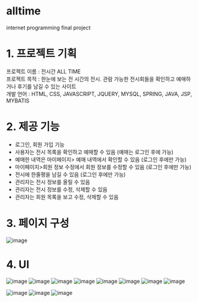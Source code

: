 # alltime
internet programming final project
# 1. 프로젝트 기획 
프로젝트 이름 : 전시간 ALL TIME  
프로젝트 목적 : 한눈에 보는 전 시간의 전시. 관람 가능한 전시회들을 확인하고 예매하거나 후기를 남길 수 있는 사이트   
개발 언어 : HTML, CSS, JAVASCRIPT, JQUERY, MYSQL, SPRING, JAVA, JSP, MYBATIS  

# 2. 제공 기능
- 로그인, 회원 가입 기능
- 사용자는 전시 목록을 확인하고 예매할 수 있음 (예매는 로그인 후에 가능)
- 예매한 내역은 마이페이지> 예매 내역에서 확인할 수 있음 (로그인 후에만 가능)
- 마이페이지>회원 정보 수정에서 회원 정보를 수정할 수 있음 (로그인 후에만 가능)
- 전시에 한줄평을 남길 수 있음 (로그인 후에만 가능)
- 관리자는 전시 정보를 올릴 수 있음
- 관리자는 전시 정보를 수정, 삭제할 수 있음 
- 관리자는 회원 목록을 보고 수정, 삭제할 수 있음

# 3. 페이지 구성   
![image](https://user-images.githubusercontent.com/13061461/102786129-5acd3580-43e2-11eb-8b24-4610e9fecc2c.png)
 
 
 
 # 4. UI
![image](https://user-images.githubusercontent.com/13061461/102786316-a67fdf00-43e2-11eb-9e88-d38b7d8e9d69.png)
![image](https://user-images.githubusercontent.com/13061461/102786321-a849a280-43e2-11eb-825d-75d7fb0efe34.png)
![image](https://user-images.githubusercontent.com/13061461/102786330-ac75c000-43e2-11eb-9847-902c5a6c6550.png)
![image](https://user-images.githubusercontent.com/13061461/102786333-ae3f8380-43e2-11eb-8b22-ee67fac2102e.png)
![image](https://user-images.githubusercontent.com/13061461/102786340-b0a1dd80-43e2-11eb-941b-a4d89864acd3.png)
![image](https://user-images.githubusercontent.com/13061461/102786348-b4356480-43e2-11eb-8267-1aca9298437c.png)
![image](https://user-images.githubusercontent.com/13061461/102786354-b7305500-43e2-11eb-9c0c-efba81701ecd.png)
![image](https://user-images.githubusercontent.com/13061461/102786360-ba2b4580-43e2-11eb-9c93-5b54a3e9380f.png)

![image](https://user-images.githubusercontent.com/13061461/102786367-bc8d9f80-43e2-11eb-880b-07b26413c0c0.png)
![image](https://user-images.githubusercontent.com/13061461/102786377-beeff980-43e2-11eb-9dbb-fff62760806c.png)
![image](https://user-images.githubusercontent.com/13061461/102786385-c31c1700-43e2-11eb-9114-31fdcda2f2ed.png)
